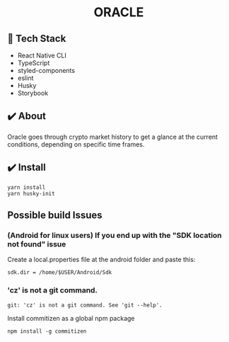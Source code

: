 <h1 align="center">ORACLE</h1>

## 🚀 Tech Stack

- React Native CLI
- TypeScript
- styled-components
- eslint
- Husky
- Storybook

## ✔️ About

Oracle goes through crypto market history to get a glance at the current conditions, depending on specific time frames.

## ✔️ Install

```
yarn install
yarn husky-init
```

## Possible build Issues

### (Android for linux users) If you end up with the "SDK location not found" issue
Create a local.properties file at the android folder and paste this:
```
sdk.dir = /home/$USER/Android/Sdk
```


### 'cz' is not a git command.
```
git: 'cz' is not a git command. See 'git --help'.
```
Install commitizen as a global npm package
```
npm install -g commitizen
```